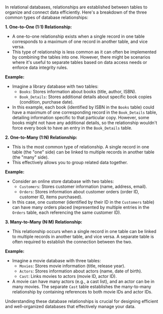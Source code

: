 In relational databases, relationships are established between tables to organize and connect data efficiently. Here's a breakdown of the three common types of database relationships:

**1. One-to-One (1:1) Relationship:**

* A one-to-one relationship exists when a single record in one table corresponds to a maximum of one record in another table, and vice versa.
* This type of relationship is less common as it can often be implemented by combining the tables into one. However, there might be scenarios where it's useful to separate tables based on data access needs or enforce data integrity rules.

**Example:**

* Imagine a library database with two tables:
    * `Books`: Stores information about books (title, author, ISBN).
    * `Book_Details`: Stores additional details about specific book copies (condition, purchase date).
* In this example, each book (identified by ISBN in the `Books` table) could have a maximum of one corresponding record in the `Book_Details` table, detailing information specific to that particular copy. However, some books might not have any additional details, so the relationship wouldn't force every book to have an entry in the `Book_Details` table.

**2. One-to-Many (1:N) Relationship:**

* This is the most common type of relationship. A single record in one table (the "one" side) can be linked to multiple records in another table (the "many" side).
* This effectively allows you to group related data together.

**Example:**

* Consider an online store database with two tables:
    * `Customers`: Stores customer information (name, address, email).
    * `Orders`: Stores information about customer orders (order ID, customer ID, items purchased).
* In this case, one customer (identified by their ID in the `Customers` table) can have many orders placed (represented by multiple entries in the `Orders` table, each referencing the same customer ID).

**3. Many-to-Many (N:M) Relationship:**

* This relationship occurs when a single record in one table can be linked to multiple records in another table, and vice versa. A separate table is often required to establish the connection between the two.

**Example:**

* Imagine a movie database with three tables:
    * `Movies`: Stores movie information (title, release year).
    * `Actors`: Stores information about actors (name, date of birth).
    * `Cast`: Links movies to actors (movie ID, actor ID).
* A movie can have many actors (e.g., a cast list), and an actor can be in many movies. The separate `Cast` table establishes the many-to-many relationship by containing references to both movie IDs and actor IDs.

Understanding these database relationships is crucial for designing efficient and well-organized databases that effectively manage your data.
